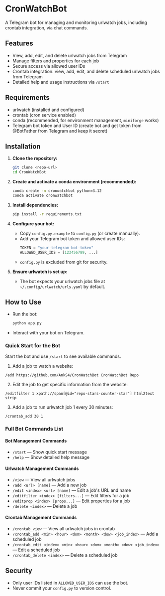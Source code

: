 # CronWatchBot

A Telegram bot for managing and monitoring urlwatch jobs, including crontab integration, via chat commands.

## Features
- View, add, edit, and delete urlwatch jobs from Telegram
- Manage filters and properties for each job
- Secure access via allowed user IDs
- Crontab integration: view, add, edit, and delete scheduled urlwatch jobs from Telegram
- Detailed help and usage instructions via `/start`

## Requirements
- urlwatch (installed and configured)
- crontab (cron service enabled)
- conda (recommended, for environment management, `miniforge` works)
- Telegram bot token and User ID (create bot and get token from @BotFather from Telegram and keep it secret)

## Installation
1. **Clone the repository:**
    ```bash
    git clone <repo-url>
    cd CronWatchBot
    ```
2. **Create and activate a conda environment (recommended):**
    ```bash
    conda create -n cronwatchbot python=3.12
    conda activate cronwatchbot
    ```
3. **Install dependencies:**
    ```bash
    pip install -r requirements.txt
    ```
4. **Configure your bot:**
    - Copy `config.py.example` to `config.py` (or create manually).
    - Add your Telegram bot token and allowed user IDs:
      ```python
      TOKEN = "your-telegram-bot-token"
      ALLOWED_USER_IDS = [123456789, ...]
      ```
    - `config.py` is excluded from git for security.

4. **Ensure urlwatch is set up:**
    - The bot expects your urlwatch jobs file at `~/.config/urlwatch/urls.yaml` by default.

## How to Use
- Run the bot:
    ```bash
    python app.py
    ```
- Interact with your bot on Telegram.

### Quick Start for the Bot

Start the bot and use `/start` to see available commands.

1. Add a job to watch a website:
```
/add https://github.com/AnkS4/CronWatchBot CronWatchBot Repo
```

2. Edit the job to get specific information from the website:
```
/editfilter 1 xpath://span[@id="repo-stars-counter-star"] html2text strip
```

3. Add a job to run urlwatch job 1 every 30 minutes:
```
/crontab_add 30 1
```

### Full Bot Commands List

#### Bot Management Commands
- `/start` — Show quick start message
- `/help` — Show detailed help message

#### Urlwatch Management Commands
- `/view` — View all urlwatch jobs
- `/add <url> [name]` — Add a new job
- `/edit <index> <url> [name]` — Edit a job's URL and name
- `/editfilter <index> [filters...]` — Edit filters for a job
- `/editprop <index> [props...]` — Edit properties for a job
- `/delete <index>` — Delete a job

#### Crontab Management Commands
- `/crontab_view` — View all urlwatch jobs in crontab
- `/crontab_add <min> <hour> <dom> <month> <dow> <job_index>` — Add a scheduled job
- `/crontab_edit <index> <min> <hour> <dom> <month> <dow> <job_index>` — Edit a scheduled job
- `/crontab_delete <index>` — Delete a scheduled job

## Security
- Only user IDs listed in `ALLOWED_USER_IDS` can use the bot.
- Never commit your `config.py` to version control.

